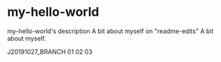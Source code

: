 # my-hello-world
my-hello-world's description
A bit about myself on "readme-edits"
A bit about myself.

J20191027_BRANCH
01
02
03